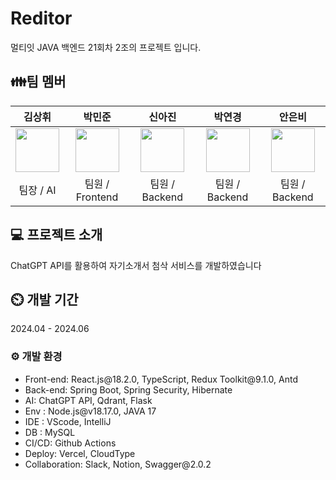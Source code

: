 # Reditor

멀티잇 JAVA 백엔드 21회차 2조의 프로젝트 입니다.

## 👪팀 멤버

|    김상휘    |    박민준    |    신아진    |    박연경    |    안은비    |
|:------------:|:------------:|:------------:|:------------:|:------------:|
|<a href="https://github.com/creatub"><img src="https://avatars.githubusercontent.com/u/157783929?s=70&v=4" width="70"/></a>              |<a href="https://github.com/minjoonHK"><img src="https://avatars.githubusercontent.com/u/108560916?v=4" width="70"/></a>               | <a href="https://github.com/aaajinnn"><img src="https://avatars.githubusercontent.com/u/120112210?s=70&v=4" width="70"/></a>             |<a href="https://github.com/yg0826"> <img src="https://avatars.githubusercontent.com/u/145968727?s=70&v=4" width="70"/></a> | <a href="https://github.com/ibnuena"><img src="https://avatars.githubusercontent.com/u/71430096?s=70&v=4" width="70"/></a> |
| 팀장 / AI    | 팀원 / Frontend | 팀원 / Backend | 팀원 / Backend | 팀원 / Backend |


## 💻 프로젝트 소개

ChatGPT API를 활용하여 자기소개서 첨삭 서비스를 개발하였습니다

## ⏲️ 개발 기간

2024.04 - 2024.06

### ⚙️ 개발 환경

<ul>
  <li>Front-end: React.js@18.2.0, TypeScript, Redux Toolkit@9.1.0, Antd</li>
  <li>Back-end: Spring Boot, Spring Security, Hibernate</li>
  <li>AI: ChatGPT API, Qdrant, Flask</li>
  <li>Env : Node.js@v18.17.0, JAVA 17</li>
  <li>IDE : VScode, IntelliJ</li>
  <li>DB : MySQL</li>
  <li>CI/CD: Github Actions</li>
  <li>Deploy: Vercel, CloudType</li>
  <li>Collaboration: Slack, Notion, Swagger@2.0.2</li>
</ul>
